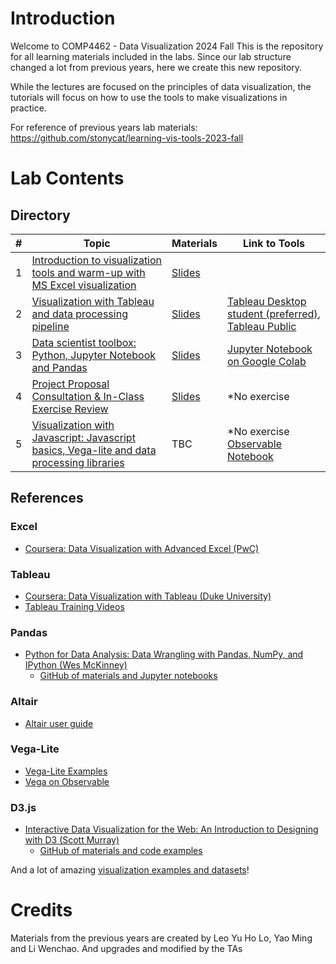 # Introduction
Welcome to COMP4462 - Data Visualization 2024 Fall
This is the repository for all learning materials included in the labs. Since our lab structure changed a lot from previous years, here we create this new repository.

While the lectures are focused on the principles of data visualization, the tutorials will focus on how to use the tools to make visualizations in practice.

For reference of previous years lab materials: 
https://github.com/stonycat/learning-vis-tools-2023-fall

# Lab Contents
## Directory

| # | Topic | Materials | Link to Tools |
| - | - | - | - |
| 1 | [Introduction to visualization tools and warm-up with MS Excel visualization](./tutorial01) | [Slides](https://shorturl.at/h5S3C) ||
| 2 | [Visualization with Tableau and data processing pipeline](./tutorial02) | [Slides](./tutorial02/T02_Data-processing-and-Tableau-2024F.pdf) |  [Tableau Desktop student (preferred)](https://www.tableau.com/academic/students), [Tableau Public](https://public.tableau.com) |
| 3 | [Data scientist toolbox: Python, Jupyter Notebook and Pandas](./tutorial03) | [Slides](./tutorial03/T03_Python-Jupyter-and-Pandas-2024F.pdf) |  [Jupyter Notebook on Google Colab](https://colab.research.google.com/drive/1hyR5K1ra61Z5qZwDSElhEHW-C6vuoTzz?usp=sharing) |
| 4 | [Project Proposal Consultation & In-Class Exercise Review](./tutorial04) | [Slides](./tutorial04/T04_where-to-find-vis-and-datasets_exercises-review.pdf) |  *No exercise |
| 5 | [Visualization with Javascript: Javascript basics, Vega-lite and data processing libraries](./tutorial05) | TBC |  *No exercise [Observable Notebook](https://observablehq.com/d/89e5c5ac7267627e) |

## References

### Excel
- [Coursera: Data Visualization with Advanced Excel (PwC)](https://www.coursera.org/learn/advanced-excel)

### Tableau
- [Coursera: Data Visualization with Tableau (Duke University)](https://www.coursera.org/learn/analytics-tableau)
- [Tableau Training Videos](https://www.tableau.com/learn/training)

### Pandas
- [Python for Data Analysis: Data Wrangling with Pandas, NumPy, and IPython (Wes McKinney)](https://www.amazon.com/dp/1449319793)
  - [GitHub of materials and Jupyter notebooks](https://github.com/wesm/pydata-book)

### Altair
- [Altair user guide](https://altair-viz.github.io/user_guide/data.html)

### Vega-Lite
- [Vega-Lite Examples](https://vega.github.io/vega-lite/examples/)
- [Vega on Observable](https://observablehq.com/@vega)

### D3.js
- [Interactive Data Visualization for the Web: An Introduction to Designing with D3 (Scott Murray)](https://alignedleft.com/work/d3-book-2e)
  - [GitHub of materials and code examples](https://github.com/alignedleft/d3-book)

And a lot of amazing [visualization examples and datasets](./tutorial03)!

# Credits
Materials from the previous years are created by Leo Yu Ho Lo, Yao Ming and Li Wenchao.
And upgrades and modified by the TAs
